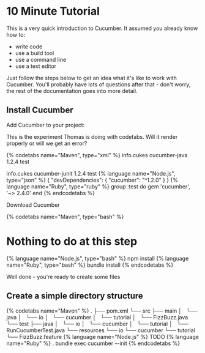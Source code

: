# 10 Minute Tutorial

This is a very quick introduction to Cucumber. It assumed you already know how to:

* write code
* use a build tool
* use a command line
* use a text editor

Just follow the steps below to get an idea what it's like to work with Cucumber.
You'll probably have lots of questions after that - don't worry, the rest of the
documentation goes into more detail.

## Install Cucumber

Add Cucumber to your project:

This is the experiment Thomas is doing with codetabs. Will it render properly or will we get an error?

{% codetabs name="Maven", type="xml" %}
<dependency>
    <groupId>info.cukes</groupId>
    <artifactId>cucumber-java</artifactId>
    <version>1.2.4</version>
    <scope>test</scope>
</dependency>

<dependency>
    <groupId>info.cukes</groupId>
    <artifactId>cucumber-junit</artifactId>
    <version>1.2.4</version>
    <scope>test</scope>
</dependency>
{% language name="Node.js", type="json" %}
{
  "devDependencies": {
    "cucumber": "^1.2.0"
  }
}
{% language name="Ruby", type="ruby" %}
group :test do
  gem 'cucumber', '~> 2.4.0'
end
{% endcodetabs %}

Download Cucumber

{% codetabs name="Maven", type="bash" %}
# Nothing to do at this step
{% language name="Node.js", type="bash" %}
npm install
{% language name="Ruby", type="bash" %}
bundle install
{% endcodetabs %}

Well done - you're ready to create some files

## Create a simple directory structure

{% codetabs name="Maven" %}
.
├── pom.xml
└── src
    ├── main
    │   └── java
    │       └── io
    │           └── cucumber
    │               └── tutorial
    │                   └── FizzBuzz.java
    └── test
        ├── java
        │   └── io
        │       └── cucumber
        │           └── tutorial
        │               └── RunCucumberTest.java
        └── resources
            └── io
                └── cucumber
                    └── tutorial
                        └── FizzBuzz.feature
{% language name="Node.js" %}
TODO
{% language name="Ruby" %}
.
bundle exec cucumber --init
{% endcodetabs %}
